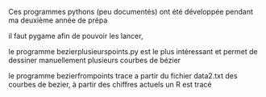 Ces programmes pythons (peu documentés) ont été développée pendant ma deuxième année de prépa

il faut pygame afin de pouvoir les lancer,


le programme bezierplusieurspoints.py est le plus intéressant et permet de dessiner manuellement plusieurs courbes de bézier

le programme bezierfrompoints trace a partir du fichier data2.txt des courbes de bezier, à partir des chiffres actuels un R est tracé
